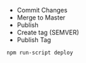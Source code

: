 - Commit Changes
- Merge to Master
- Publish
- Create tag (SEMVER)
- Publish Tag
```
npm run-script deploy
```
